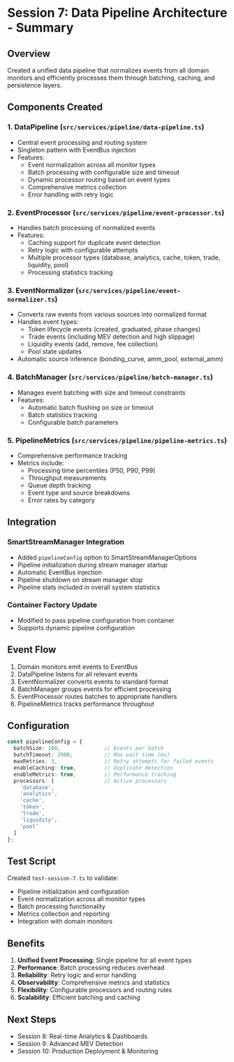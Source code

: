 # Session 7: Data Pipeline Architecture - Summary

## Overview
Created a unified data pipeline that normalizes events from all domain monitors and efficiently processes them through batching, caching, and persistence layers.

## Components Created

### 1. DataPipeline (`src/services/pipeline/data-pipeline.ts`)
- Central event processing and routing system
- Singleton pattern with EventBus injection
- Features:
  - Event normalization across all monitor types
  - Batch processing with configurable size and timeout
  - Dynamic processor routing based on event types
  - Comprehensive metrics collection
  - Error handling with retry logic

### 2. EventProcessor (`src/services/pipeline/event-processor.ts`)
- Handles batch processing of normalized events
- Features:
  - Caching support for duplicate event detection
  - Retry logic with configurable attempts
  - Multiple processor types (database, analytics, cache, token, trade, liquidity, pool)
  - Processing statistics tracking

### 3. EventNormalizer (`src/services/pipeline/event-normalizer.ts`)
- Converts raw events from various sources into normalized format
- Handles event types:
  - Token lifecycle events (created, graduated, phase changes)
  - Trade events (including MEV detection and high slippage)
  - Liquidity events (add, remove, fee collection)
  - Pool state updates
- Automatic source inference (bonding_curve, amm_pool, external_amm)

### 4. BatchManager (`src/services/pipeline/batch-manager.ts`)
- Manages event batching with size and timeout constraints
- Features:
  - Automatic batch flushing on size or timeout
  - Batch statistics tracking
  - Configurable batch parameters

### 5. PipelineMetrics (`src/services/pipeline/pipeline-metrics.ts`)
- Comprehensive performance tracking
- Metrics include:
  - Processing time percentiles (P50, P90, P99)
  - Throughput measurements
  - Queue depth tracking
  - Event type and source breakdowns
  - Error rates by category

## Integration

### SmartStreamManager Integration
- Added `pipelineConfig` option to SmartStreamManagerOptions
- Pipeline initialization during stream manager startup
- Automatic EventBus injection
- Pipeline shutdown on stream manager stop
- Pipeline stats included in overall system statistics

### Container Factory Update
- Modified to pass pipeline configuration from container
- Supports dynamic pipeline configuration

## Event Flow

1. Domain monitors emit events to EventBus
2. DataPipeline listens for all relevant events
3. EventNormalizer converts events to standard format
4. BatchManager groups events for efficient processing
5. EventProcessor routes batches to appropriate handlers
6. PipelineMetrics tracks performance throughout

## Configuration

```typescript
const pipelineConfig = {
  batchSize: 100,              // Events per batch
  batchTimeout: 2000,          // Max wait time (ms)
  maxRetries: 3,               // Retry attempts for failed events
  enableCaching: true,         // Duplicate detection
  enableMetrics: true,         // Performance tracking
  processors: [                // Active processors
    'database',
    'analytics', 
    'cache',
    'token',
    'trade',
    'liquidity',
    'pool'
  ]
};
```

## Test Script
Created `test-session-7.ts` to validate:
- Pipeline initialization and configuration
- Event normalization across all monitor types
- Batch processing functionality
- Metrics collection and reporting
- Integration with domain monitors

## Benefits

1. **Unified Event Processing**: Single pipeline for all event types
2. **Performance**: Batch processing reduces overhead
3. **Reliability**: Retry logic and error handling
4. **Observability**: Comprehensive metrics and statistics
5. **Flexibility**: Configurable processors and routing rules
6. **Scalability**: Efficient batching and caching

## Next Steps

- Session 8: Real-time Analytics & Dashboards
- Session 9: Advanced MEV Detection
- Session 10: Production Deployment & Monitoring